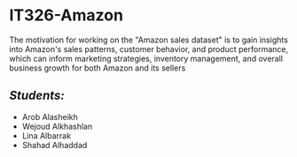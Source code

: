 # IT326-Amazon


<p>The motivation for working on the "Amazon sales dataset" is to gain insights into Amazon's sales patterns, customer behavior, and product performance, which can inform marketing strategies, inventory management, and overall business growth for both Amazon and its sellers</p>




<h2><em>Students:</em></h2>
<ul>
<li>Arob Alasheikh</li>
<li>Wejoud Alkhashlan</li>
<li>Lina Albarrak</li>
<li>Shahad Alhaddad</li>
</ul>
